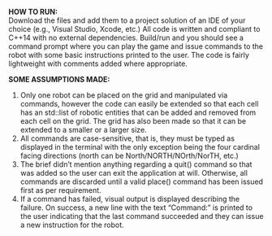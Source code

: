 **HOW TO RUN:**  
Download the files and add them to a project solution of an IDE of your choice (e.g., Visual Studio, Xcode, etc.) All code is written and compliant to C++14 with no external dependencies. Build/run and you should see a command prompt where you can play the game and issue commands to the robot with some basic instructions printed to the user. The code is fairly lightweight with comments added where appropriate.

**SOME ASSUMPTIONS MADE:**  
1.	Only one robot can be placed on the grid and manipulated via commands, however the code can easily be extended so that each cell has an std::list of robotic entities that can be added and removed from each cell on the grid. The grid has also been made so that it can be extended to a smaller or a larger size.
2.	All commands are case-sensitive, that is, they must be typed as displayed in the terminal with the only exception being the four cardinal facing directions (north can be North/NORTH/NOrth/NorTH, etc.)
3.	The brief didn’t mention anything regarding a quit() command so that was added so the user can exit the application at will. Otherwise, all commands are discarded until a valid place() command has been issued first as per requirement.
4.	If a command has failed, visual output is displayed describing the failure. On success, a new line with the text “Command:” is printed to the user indicating that the last command succeeded and they can issue a new instruction for the robot.
